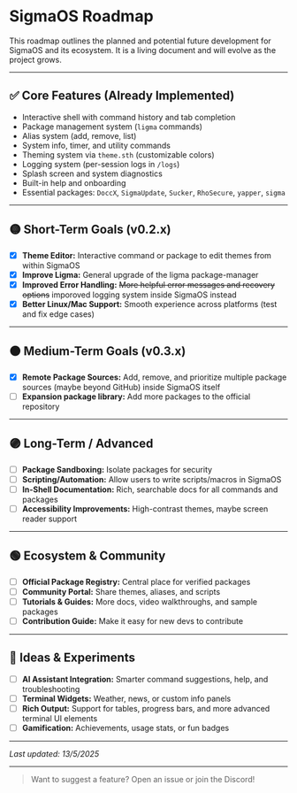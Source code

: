 # SigmaOS Roadmap

This roadmap outlines the planned and potential future development for SigmaOS and its ecosystem. It is a living document and will evolve as the project grows.

---

## ✅ Core Features (Already Implemented)
- Interactive shell with command history and tab completion
- Package management system (`ligma` commands)
- Alias system (add, remove, list)
- System info, timer, and utility commands
- Theming system via `theme.sth` (customizable colors)
- Logging system (per-session logs in `/logs`)
- Splash screen and system diagnostics
- Built-in help and onboarding
- Essential packages: `DoccX`, `SigmaUpdate`, `Sucker`, `RhoSecure`, `yapper`, `sigma`

---

## 🟡 Short-Term Goals (v0.2.x)
- [x] **Theme Editor:** Interactive command or package to edit themes from within SigmaOS
- [x] **Improve Ligma:** General upgrade of the ligma package-manager
- [x] **Improved Error Handling:** ~~More helpful error messages and recovery options~~ imporoved logging system inside SigmaOS instead
- [x] **Better Linux/Mac Support:** Smooth experience across platforms (test and fix edge cases)

---

## 🟠 Medium-Term Goals (v0.3.x)
- [x] **Remote Package Sources:** Add, remove, and prioritize multiple package sources (maybe beyond GitHub) inside SigmaOS itself
- [ ] **Expansion package library:** Add more packages to the official repository

---

## 🟣 Long-Term / Advanced
- [ ] **Package Sandboxing:** Isolate packages for security
- [ ] **Scripting/Automation:** Allow users to write scripts/macros in SigmaOS
- [ ] **In-Shell Documentation:** Rich, searchable docs for all commands and packages
- [ ] **Accessibility Improvements:** High-contrast themes, maybe screen reader support

---

## 🟢 Ecosystem & Community
- [ ] **Official Package Registry:** Central place for verified packages
- [ ] **Community Portal:** Share themes, aliases, and scripts
- [ ] **Tutorials & Guides:** More docs, video walkthroughs, and sample packages
- [ ] **Contribution Guide:** Make it easy for new devs to contribute

---

## 📝 Ideas & Experiments
- [ ] **AI Assistant Integration:** Smarter command suggestions, help, and troubleshooting
- [ ] **Terminal Widgets:** Weather, news, or custom info panels
- [ ] **Rich Output:** Support for tables, progress bars, and more advanced terminal UI elements
- [ ] **Gamification:** Achievements, usage stats, or fun badges

---

*Last updated: 13/5/2025*

---

> Want to suggest a feature? Open an issue or join the Discord!